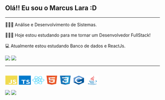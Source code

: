 ## Olá!! Eu sou o Marcus Lara :D
<hr>
 👨🏻‍🎓 Análise e Desenvolvimento de Sistemas.
<br><br>
 👨🏻‍💻 Hoje estou estudando para me tornar um Desenvolvedor FullStack!
 <br><br>
 💻 Atualmente estou estudando Banco de dados e ReactJs.
 <br><br>
 
  <img height="180em" src="https://github-readme-stats.vercel.app/api?username=marcuslaraa&show_icons=true&theme=dracula&include_all_commits=true"/>
  <img height="180em" src="https://github-readme-stats.vercel.app/api/top-langs/?username=marcuslaraa&layout=compact&langs_count=7&theme=dracula"/>
<hr>

<div style="display: inline_block"><br>
  <img align="center" alt="marcus-js" height="30" width="40" src="https://raw.githubusercontent.com/devicons/devicon/master/icons/javascript/javascript-plain.svg">
  <img align="center" alt="marcus-Ts" height="30" width="40" src="https://raw.githubusercontent.com/devicons/devicon/master/icons/typescript/typescript-plain.svg">
  <img align="center" alt="marcus-React" height="30" width="40" src="https://raw.githubusercontent.com/devicons/devicon/master/icons/react/react-original.svg">
  <img align="center" alt="marcus-HTML" height="30" width="40" src="https://raw.githubusercontent.com/devicons/devicon/master/icons/html5/html5-original.svg">
  <img align="center" alt="marcus-CSS" height="30" width="40" src="https://raw.githubusercontent.com/devicons/devicon/master/icons/css3/css3-original.svg">
 <img align="center" alt="marcus-C" height="30" width="40"
 src="https://github.com/devicons/devicon/blob/master/icons/c/c-original.svg">
  <img align="center" alt="marcus-C" height="30" width="40"
src="https://github.com/devicons/devicon/blob/master/icons/java/java-original.svg">


</div>
<br>
<div> 
  <a href = "mailto:marcus.lara@hotmail.com"><img src="https://img.shields.io/badge/-Gmail-%23333?style=for-the-badge&logo=gmail&logoColor=white" target="_blank"></a>
  <a href="https://www.linkedin.com/in/marcus-vin%C3%ADcius-lara-3151b6201/" target="_blank"><img src="https://img.shields.io/badge/-LinkedIn-%230077B5?style=for-the-badge&logo=linkedin&logoColor=white" target="_blank"></a> 
  
</div>
